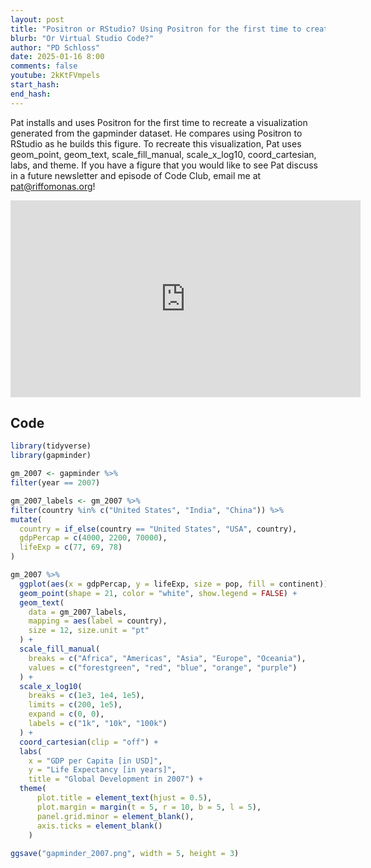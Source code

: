 ```yaml
---
layout: post
title: "Positron or RStudio? Using Positron for the first time to create a scatter plot with the ggplot2 R package (CC333)"
blurb: "Or Virtual Studio Code?"
author: "PD Schloss"
date: 2025-01-16 8:00
comments: false
youtube: 2kKtFVmpels
start_hash: 
end_hash: 
---
```


Pat installs and uses Positron for the first time to recreate a visualization generated from the gapminder dataset. He compares using Positron to RStudio as he builds this figure. To recreate this visualization, Pat uses geom_point, geom_text, scale_fill_manual, scale_x_log10, coord_cartesian, labs, and theme. If you have a figure that you would like to see Pat discuss in a future newsletter and episode of Code Club, email me at pat@riffomonas.org!

<iframe style="margin: 0 auto;display:block;" width="560" height="315" src="https://www.youtube.com/embed/{{ page.youtube }}" frameborder="0" allow="accelerometer; autoplay; encrypted-media; gyroscope; picture-in-picture" allowfullscreen></iframe>

## Code

```R
library(tidyverse)
library(gapminder)

gm_2007 <- gapminder %>%
filter(year == 2007)

gm_2007_labels <- gm_2007 %>%
filter(country %in% c("United States", "India", "China")) %>%
mutate(
  country = if_else(country == "United States", "USA", country),
  gdpPercap = c(4000, 2200, 70000),
  lifeExp = c(77, 69, 78)
)

gm_2007 %>%
  ggplot(aes(x = gdpPercap, y = lifeExp, size = pop, fill = continent)) +
  geom_point(shape = 21, color = "white", show.legend = FALSE) +
  geom_text(
    data = gm_2007_labels,
    mapping = aes(label = country),
    size = 12, size.unit = "pt"
  ) +
  scale_fill_manual(
    breaks = c("Africa", "Americas", "Asia", "Europe", "Oceania"), 
    values = c("forestgreen", "red", "blue", "orange", "purple")
  ) +
  scale_x_log10(
    breaks = c(1e3, 1e4, 1e5),
    limits = c(200, 1e5),
    expand = c(0, 0),
    labels = c("1k", "10k", "100k")
  ) +
  coord_cartesian(clip = "off") +
  labs(
    x = "GDP per Capita [in USD]",
    y = "Life Expectancy [in years]",
    title = "Global Development in 2007") +
  theme(
      plot.title = element_text(hjust = 0.5),
      plot.margin = margin(t = 5, r = 10, b = 5, l = 5),
      panel.grid.minor = element_blank(),
      axis.ticks = element_blank()
    )
    
ggsave("gapminder_2007.png", width = 5, height = 3)
```
